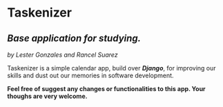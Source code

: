 # Taskenizer

## _Base application for studying._

_by Lester Gonzales and Rancel Suarez_


Taskenizer is a simple calendar app, build over ***Django***, for improving our skills and dust out our memories in software development.

**Feel free of suggest any changes or functionalities to this app. Your thoughs are very welcome.**

